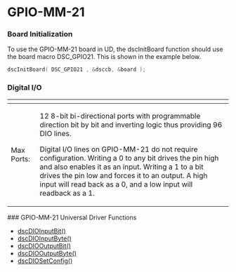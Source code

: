# GPIO-MM-21

### Board Initialization

To use the GPIO-MM-21 board in UD, the dscInitBoard function should use the board macro DSC\_GPIO21. This is shown in the example below.

```c
dscInitBoard( DSC_GPIO21 , &dsccb, &board );
```

### Digital I/O

<table>
  <thead>
    <tr>
      <th style="text-align:left"></th>
      <th style="text-align:left"></th>
    </tr>
  </thead>
  <tbody>
    <tr>
      <td style="text-align:left">Max Ports:</td>
      <td style="text-align:left">
        <p>12 8-bit bi-directional ports with programmable direction bit by bit and
          inverting logic thus providing 96 DIO lines.</p>
        <p>Digital I/O lines on GPIO-MM-21 do not require configuration. Writing
          a 0 to any bit drives the pin high and also enables it as an input. Writing
          a 1 to a bit drives the pin low and forces it to an output. A high input
          will read back as a 0, and a low input will readback as a 1.</p>
      </td>
    </tr>
  </tbody>
</table>### GPIO-MM-21 Universal Driver Functions

* [dscDIOInputBit\(\) ](../14.-universal-driver-apis/dscdioinputbit.md)
* [dscDIOInputByte\(\) ](../14.-universal-driver-apis/dscdioinputbyte.md)
* [dscDIOOutputBit\(\) ](../14.-universal-driver-apis/dscdiooutputbit.md)
* [dscDIOOutputByte\(\) ](../14.-universal-driver-apis/dscdiooutputbyte.md)
* [dscDIOSetConfig\(\)](../14.-universal-driver-apis/dscdiosetconfig.md)

